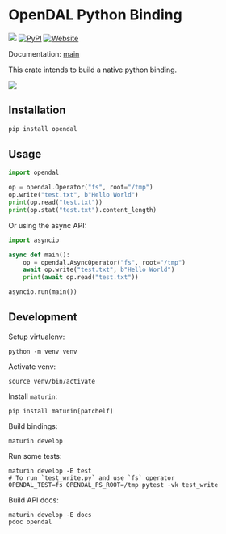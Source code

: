 # OpenDAL Python Binding

![](https://img.shields.io/badge/status-released-blue)
[![PyPI](https://img.shields.io/pypi/v/opendal.svg?logo=PyPI)](https://pypi.org/project/opendal/)
[![Website](https://img.shields.io/badge/opendal-OpenDAL_Website-red?logo=Apache&logoColor=red)](https://opendal.apache.org/docs/python/)

Documentation: [main](https://opendal.apache.org/docs/python/)

This crate intends to build a native python binding.

![](https://github.com/apache/incubator-opendal/assets/5351546/87bbf6e5-f19e-449a-b368-3e283016c887)

## Installation

```bash
pip install opendal
```

## Usage

```python
import opendal

op = opendal.Operator("fs", root="/tmp")
op.write("test.txt", b"Hello World")
print(op.read("test.txt"))
print(op.stat("test.txt").content_length)
```

Or using the async API:

```python
import asyncio

async def main():
    op = opendal.AsyncOperator("fs", root="/tmp")
    await op.write("test.txt", b"Hello World")
    print(await op.read("test.txt"))

asyncio.run(main())
```

## Development

Setup virtualenv:

```shell
python -m venv venv
```

Activate venv:

```shell
source venv/bin/activate
````

Install `maturin`:

```shell
pip install maturin[patchelf]
```

Build bindings:

```shell
maturin develop
```

Run some tests:

```shell
maturin develop -E test
# To run `test_write.py` and use `fs` operator
OPENDAL_TEST=fs OPENDAL_FS_ROOT=/tmp pytest -vk test_write
```

Build API docs:

```shell
maturin develop -E docs
pdoc opendal
```
